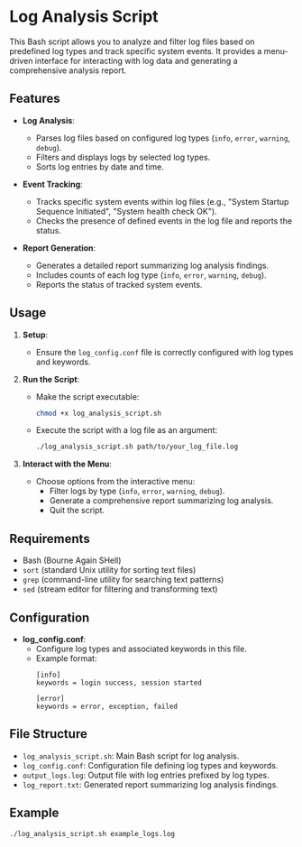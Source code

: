 # Log Analysis Script

This Bash script allows you to analyze and filter log files based on predefined log types and track specific system events. It provides a menu-driven interface for interacting with log data and generating a comprehensive analysis report.

## Features

- **Log Analysis**:
  - Parses log files based on configured log types (`info`, `error`, `warning`, `debug`).
  - Filters and displays logs by selected log types.
  - Sorts log entries by date and time.

- **Event Tracking**:
  - Tracks specific system events within log files (e.g., "System Startup Sequence Initiated", "System health check OK").
  - Checks the presence of defined events in the log file and reports the status.

- **Report Generation**:
  - Generates a detailed report summarizing log analysis findings.
  - Includes counts of each log type (`info`, `error`, `warning`, `debug`).
  - Reports the status of tracked system events.

## Usage

1. **Setup**:
   - Ensure the `log_config.conf` file is correctly configured with log types and keywords.

2. **Run the Script**:
   - Make the script executable:
     ```bash
     chmod +x log_analysis_script.sh
     ```
   - Execute the script with a log file as an argument:
     ```bash
     ./log_analysis_script.sh path/to/your_log_file.log
     ```

3. **Interact with the Menu**:
   - Choose options from the interactive menu:
     - Filter logs by type (`info`, `error`, `warning`, `debug`).
     - Generate a comprehensive report summarizing log analysis.
     - Quit the script.

## Requirements

- Bash (Bourne Again SHell)
- `sort` (standard Unix utility for sorting text files)
- `grep` (command-line utility for searching text patterns)
- `sed` (stream editor for filtering and transforming text)

## Configuration

- **log_config.conf**:
  - Configure log types and associated keywords in this file.
  - Example format:
    ```plaintext
    [info]
    keywords = login success, session started

    [error]
    keywords = error, exception, failed
    ```

## File Structure

- `log_analysis_script.sh`: Main Bash script for log analysis.
- `log_config.conf`: Configuration file defining log types and keywords.
- `output_logs.log`: Output file with log entries prefixed by log types.
- `log_report.txt`: Generated report summarizing log analysis findings.

## Example

```bash
./log_analysis_script.sh example_logs.log
